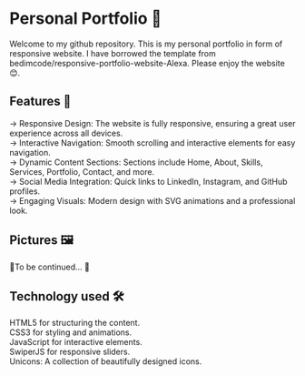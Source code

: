 # Personal Portfolio 🌟

Welcome to my github repository. This is my personal portfolio in form of responsive website. I have borrowed the template from  bedimcode/responsive-portfolio-website-Alexa. Please enjoy the website 😊.

## Features 🚀  
-> Responsive Design: The website is fully responsive, ensuring a great user experience across all devices.  
-> Interactive Navigation: Smooth scrolling and interactive elements for easy navigation.  
-> Dynamic Content Sections: Sections include Home, About, Skills, Services, Portfolio, Contact, and more.  
-> Social Media Integration: Quick links to LinkedIn, Instagram, and GitHub profiles.  
-> Engaging Visuals: Modern design with SVG animations and a professional look.  

## Pictures 🖼️  

🚧To be continued... 🚧

## Technology used 🛠️  

HTML5 for structuring the content.  
CSS3 for styling and animations.  
JavaScript for interactive elements.  
SwiperJS for responsive sliders.  
Unicons: A collection of beautifully designed icons.  
